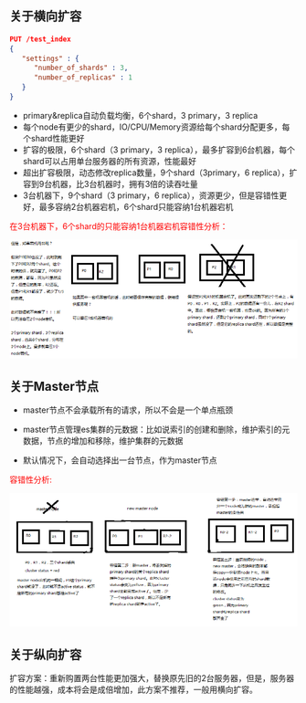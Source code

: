 ## 关于横向扩容

```json
PUT /test_index
{
   "settings" : {
      "number_of_shards" : 3,
      "number_of_replicas" : 1
   }
}
```

- primary&replica自动负载均衡，6个shard，3 primary，3 replica
- 每个node有更少的shard，IO/CPU/Memory资源给每个shard分配更多，每个shard性能更好
- 扩容的极限，6个shard（3 primary，3 replica），最多扩容到6台机器，每个shard可以占用单台服务器的所有资源，性能最好
- 超出扩容极限，动态修改replica数量，9个shard（3primary，6 replica），扩容到9台机器，比3台机器时，拥有3倍的读吞吐量
- 3台机器下，9个shard（3 primary，6 replica），资源更少，但是容错性更好，最多容纳2台机器宕机，6个shard只能容纳1台机器宕机

<font color=Red>在3台机器下，6个shard的只能容纳1台机器宕机容错性分析：</font>

![IMG](https://raw.githubusercontent.com/lustm/IMG/main/images/616011-20190109112734231-1661512252.png)

## 关于Master节点

- master节点不会承载所有的请求，所以不会是一个单点瓶颈

- master节点管理es集群的元数据：比如说索引的创建和删除，维护索引的元数据，节点的增加和移除，维护集群的元数据

- 默认情况下，会自动选择出一台节点，作为master节点

<font color=Red>容错性分析: </font>

![IMG](https://raw.githubusercontent.com/lustm/IMG/main/images/616011-20190109114535438-1911620532.png)

## 关于纵向扩容

扩容方案：重新购置两台性能更加强大，替换原先旧的2台服务器，但是，服务器的性能越强，成本将会是成倍增加，此方案不推荐，一般用横向扩容。

